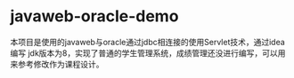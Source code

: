 # javaweb-oracle-demo

本项目是使用的javaweb与oracle通过jdbc相连接的使用Servlet技术，通过idea编写  jdk版本为8，实现了普通的学生管理系统，成绩管理还没进行编写，可以用来参考修改作为课程设计。
